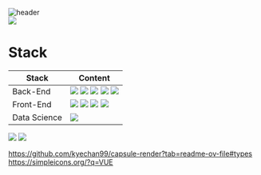 ![header](https://capsule-render.vercel.app/api?type=waving&color=E6CC54&height=250&section=header&text=Choi&nbsp;Jiwon&fontColor=ffffff&fontSize=70&animation=fadeIn&fontAlignY=55)<br>
![](./profile-3d-contrib/profile-green-animate.svg)

# Stack
|Stack|Content|
|---------|--------------|  
|Back-End|<img src="https://img.shields.io/badge/JAVA-007396?style=for-the-badge&logo=JAVA&logoColor=white"> <img src="https://img.shields.io/badge/MySQL-4479A1?style=for-the-badge&logo=MySQL&logoColor=white"> <img src="https://img.shields.io/badge/spring-6DB33F?style=for-the-badge&logo=spring&logoColor=white"> <img src="https://img.shields.io/badge/springboot-6DB33F?style=for-the-badge&logo=springboot&logoColor=white"> <img src="https://img.shields.io/badge/Node.js-339933?style=for-the-badge&logo=nodedotjs&logoColor=white">|  
|Front-End|<img src="https://img.shields.io/badge/Vue.js-4FC08D?style=for-the-badge&logo=vuedotjs&logoColor=white"> <img src="https://img.shields.io/badge/html5-E34F26?style=for-the-badge&logo=html5&logoColor=white"> <img src="https://img.shields.io/badge/css3-1572B6?style=for-the-badge&logo=css3&logoColor=white"> <img src="https://img.shields.io/badge/javascript-F7DF1E?style=for-the-badge&logo=javascript&logoColor=white"> |  
|Data Science|<img src="https://img.shields.io/badge/R-276DC3?style=for-the-badge&logo=R&logoColor=white">|


<img src="https://img.shields.io/badge/Eclipse-2C2255?style=for-the-badge&logo=Eclipse%20IDE&logoColor=white">
<img src="https://img.shields.io/badge/github-181717?style=for-the-badge&logo=github&logoColor=white">



https://github.com/kyechan99/capsule-render?tab=readme-ov-file#types
https://simpleicons.org/?q=VUE
